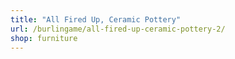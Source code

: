 ```yaml
---
title: "All Fired Up, Ceramic Pottery"
url: /burlingame/all-fired-up-ceramic-pottery-2/
shop: furniture
---
```

